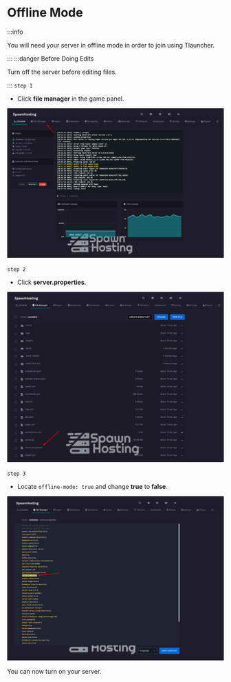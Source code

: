 # Offline Mode
:::info

You will need your server in offline mode in order to join using Tlauncher.

:::
:::danger Before Doing Edits

Turn off the server before editing files. 

:::
``step 1``
- Click **file manager** in the game panel.

![Locale Dropdown](/img/offlinemode/ofm1.png)

``step 2``
- Click **server.properties**.

![Locale Dropdown](/img/offlinemode/ofm2.png)

``step 3``
- Locate ``offline-mode: true`` and change **true** to **false**.

![Locale Dropdown](/img/offlinemode/ofm3.png)

You can now turn on your server.
